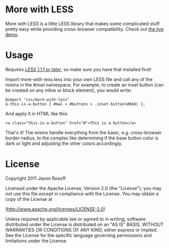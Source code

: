 More with LESS
=========================

More with LESS is a little LESS library that makes some complicated stuff pretty easy while providing cross-browser compatibility. Check out [the live demo](http://jasonrr.github.com/more-with-less/).

Usage
=======

*Requires [LESS 1.1.1 or later](https://github.com/cloudhead/less.js)*, so make sure you have that installed first!

Import more-with-less.less into your own LESS file and call any of the mixins in the #mwl namespace. For example, to create an inset button (can be created on any inline or block element), you would write:

    @import "css/more-with-less"
    a.this-is-a-button { #mwl > #buttons > .inset-button(#666) };

And apply it in HTML like this:

    <a class="this-is-a-button" href="#">This is a button</a>
    

That's it! The mixins handle everything from the basic, e.g. cross-browser border-radius, to the complex like determining if the base button color is dark or light and adjusting the other colors accordingly.


License
========

Copyright 2011 Jason Rosoff

Licensed under the Apache License, Version 2.0 (the "License");
you may not use this file except in compliance with the License.
You may obtain a copy of the License at

(http://www.apache.org/licenses/LICENSE-2.0)

Unless required by applicable law or agreed to in writing, software
distributed under the License is distributed on an "AS IS" BASIS,
WITHOUT WARRANTIES OR CONDITIONS OF ANY KIND, either express or implied.
See the License for the specific language governing permissions and
limitations under the License.